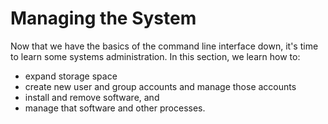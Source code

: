 # Managing the System

Now that we have the basics of the command line interface down, it's time to learn some systems administration.
In this section, we learn how to:

- expand storage space
- create new user and group accounts and manage those accounts
- install and remove software, and
- manage that software and other processes.
